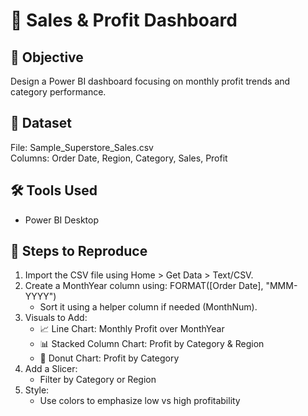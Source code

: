 # 🧾 Sales & Profit Dashboard

## 📌 Objective
Design a Power BI dashboard focusing on monthly profit trends and category performance.

## 📁 Dataset
File: Sample_Superstore_Sales.csv  
Columns: Order Date, Region, Category, Sales, Profit

## 🛠 Tools Used
- Power BI Desktop

## 🚀 Steps to Reproduce

1. Import the CSV file using Home > Get Data > Text/CSV.
2. Create a MonthYear column using: FORMAT([Order Date], "MMM-YYYY")
   - Sort it using a helper column if needed (MonthNum).
3. Visuals to Add:
   - 📈 Line Chart: Monthly Profit over MonthYear
   - 📊 Stacked Column Chart: Profit by Category & Region
   - 🍩 Donut Chart: Profit by Category
4. Add a Slicer:
   - Filter by Category or Region
5. Style:
   - Use colors to emphasize low vs high profitability
